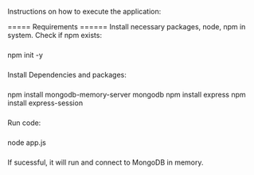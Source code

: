 Instructions on how to execute the application:

===== Requirements ======
Install necessary packages, node, npm in system. 
Check if npm exists:
###
npm init -y
###

Install Dependencies and packages:
###
npm install mongodb-memory-server mongodb
npm install express
npm install express-session
###

Run code:
###
node app.js
###

If sucessful, it will run and connect to MongoDB in memory.